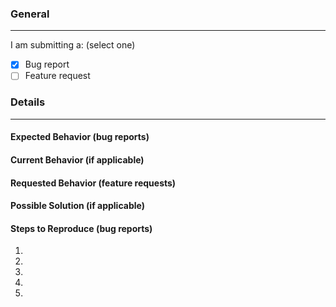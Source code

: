 <!-- Provide a general summary of the issue in the title above. -->
<!-- Before submitting, please check our Frequently Asked Questions page at https://github.com/Octal450/IDG-MD-11/blob/master/FAQ.md -->

### General
----
<!-- [ ] = Unchecked, [x] = Checked. -->
I am submitting a: (select one) 
* [x] Bug report
* [ ] Feature request

### Details
----
#### Expected Behavior (bug reports)
<!-- Tell us what should happen. -->

#### Current Behavior (if applicable)
<!-- Tell us what happens instead of the expected behavior. -->

#### Requested Behavior  (feature requests)
<!-- Tell us what you want to happen -->

#### Possible Solution (if applicable)
<!-- Think you have a solution? Let us know! -->

#### Steps to Reproduce (bug reports)
<!-- Provide a link to a live example, or a set of steps to reproduce -->
<!-- this bug. Bug reports will be closed/ignored if missing. -->
1. 
2. 
3. 
4. 
5. 